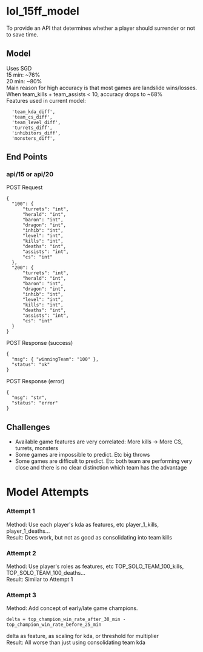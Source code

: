 # lol_15ff_model
To provide an API that determines whether a player should surrender or not to save time.
## Model 
Uses SGD\
15 min: ~76%\
20 min: ~80%\
Main reason for high accuracy is that most games are landslide wins/losses.\
When team_kills + team_assists < 10, accuracy drops to ~68%\
Features used in current model:
```
  'team_kda_diff',
  'team_cs_diff',
  'team_level_diff',
  'turrets_diff',
  'inhibitors_diff',
  'monsters_diff',
```
## End Points
### api/15 or api/20
POST Request
```
{
  "100": {
      "turrets": "int",
      "herald": "int",
      "baron": "int",
      "dragon": "int",
      "inhib": "int",
      "level": "int",
      "kills": "int",
      "deaths": "int",
      "assists": "int",
      "cs": "int"
  },
  "200": {
      "turrets": "int",
      "herald": "int",
      "baron": "int",
      "dragon": "int",
      "inhib": "int",
      "level": "int",
      "kills": "int",
      "deaths": "int",
      "assists": "int",
      "cs": "int"
  }
}
```
POST Response (success)
```
{
  "msg": { "winningTeam": "100" },
  "status": "ok"
}
```
POST Response (error)
```
{
  "msg": "str",
  "status": "error"
}
```
## Challenges
- Available game features are very correlated: More kills -> More CS, turrets, monsters
- Some games are impossible to predict. Etc big throws
- Some games are difficult to predict. Etc both team are performing very close and there is no clear distinction which team has the advantage
# Model Attempts
### Attempt 1
Method: Use each player's kda as features, etc player_1_kills, player_1_deaths...\
Result: Does work, but not as good as consolidating into team kills
### Attempt 2
Method: Use player's roles as features, etc TOP_SOLO_TEAM_100_kills, TOP_SOLO_TEAM_100_deaths...\
Result: Similar to Attempt 1
### Attempt 3
Method: Add concept of early/late game champions. 
```
delta = top_champion_win_rate_after_30_min - top_champion_win_rate_before_25_min
```
delta as feature, as scaling for kda, or threshold for multiplier\
Result: All worse than just using consolidating team kda
